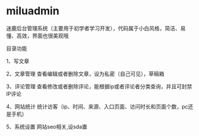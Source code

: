 # miluadmin
迷鹿后台管理系统（主要用于初学者学习开发），代码属于小白风格，简洁、易懂、高效，界面也很美观哦

目录功能

1、写文章

2、文章管理
	查看编辑或者删除文章，设为私密（自己可见），草稿箱
	
3、评论管理
	查看修改或者删除评论，能根据ip或者评论者分类查询，并且可封禁IP评论
	
4、网站统计
	统计访客（ip、时间、来源、入口页面、访问时长和页面个数，pc还是手机）
	
5、系统设置
	网站seo相关,设sda置
